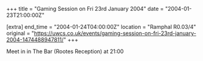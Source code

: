 +++
title = "Gaming Session on Fri 23rd January 2004"
date = "2004-01-23T21:00:00Z"

[extra]
end_time = "2004-01-24T04:00:00Z"
location = "Ramphal R0.03/4"
original = "https://uwcs.co.uk/events/gaming-session-on-fri-23rd-january-2004-1474488947811/"
+++

Meet in in The Bar (Rootes Reception) at 21:00

